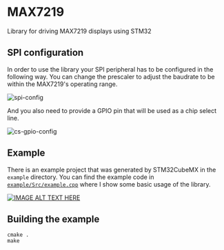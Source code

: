 # MAX7219
Library for driving MAX7219 displays using STM32

## SPI configuration
In order to use the library your SPI peripheral has to be configured in the following way.
You can change the prescaler to adjust the baudrate to be within the MAX7219's operating range.

![spi-config](https://raw.githubusercontent.com/petoknm/MAX7219/master/images/spi-config.png "SPI configuration")

And you also need to provide a GPIO pin that will be used as a chip select line.

![cs-gpio-config](https://raw.githubusercontent.com/petoknm/MAX7219/master/images/cs-gpio-config.png "CS GPIO configuration")

## Example
There is an example project that was generated by STM32CubeMX in the `example` directory.
You can find the example code in [`example/Src/example.cpp`](https://github.com/petoknm/MAX7219/blob/master/example/Src/example.cpp) where I show some basic usage of the library.

[![IMAGE ALT TEXT HERE](http://img.youtube.com/vi/02UhruwVsNs/0.jpg)](http://www.youtube.com/watch?v=02UhruwVsNs)

## Building the example
```shell
cmake .
make
```
